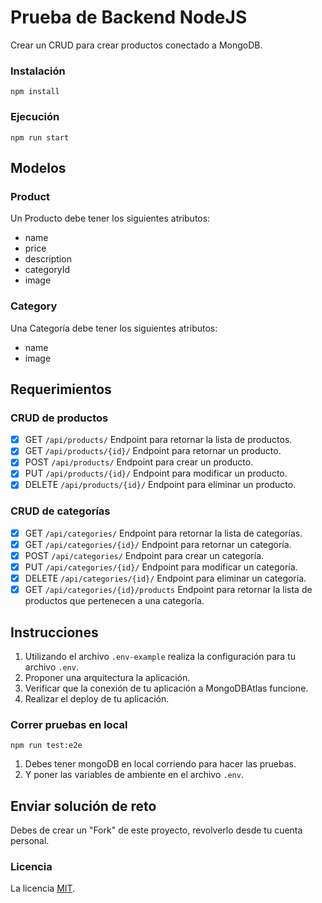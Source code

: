 # Prueba de Backend NodeJS
Crear un CRUD para crear productos conectado a MongoDB.

### Instalación
```
npm install
```

### Ejecución
```
npm run start
```

## Modelos

### Product
Un Producto debe tener los siguientes atributos:
- name
- price
- description
- categoryId
- image

### Category
Una Categoría debe tener los siguientes atributos:
- name
- image

## Requerimientos

### CRUD de productos
- [x] GET `/api/products/` Endpoint para retornar la lista de productos.
- [x] GET `/api/products/{id}/` Endpoint para retornar un producto.
- [x] POST `/api/products/` Endpoint para crear un producto.
- [x] PUT `/api/products/{id}/` Endpoint para modificar un producto.
- [x] DELETE `/api/products/{id}/` Endpoint para eliminar un producto.

### CRUD de categorías
- [x] GET `/api/categories/` Endpoint para retornar la lista de categorías.
- [x] GET `/api/categories/{id}/` Endpoint para retornar un categoría.
- [x] POST `/api/categories/` Endpoint para crear un categoría.
- [x] PUT `/api/categories/{id}/` Endpoint para modificar un categoría.
- [x] DELETE `/api/categories/{id}/` Endpoint para eliminar un categoría.
- [x] GET `/api/categories/{id}/products` Endpoint para retornar la lista de productos que pertenecen a una categoría.

## Instrucciones

1. Utilizando el archivo `.env-example` realiza la configuración para tu archivo `.env`.
2. Proponer una arquitectura la aplicación.
3. Verificar que la conexión de tu aplicación a MongoDBAtlas funcione.
4. Realizar el deploy de tu aplicación.

### Correr pruebas en local
```
npm run test:e2e
```
1. Debes tener mongoDB en local corriendo para hacer las pruebas.
2. Y poner las variables de ambiente en el archivo `.env`.


## Enviar solución de reto
Debes de crear un "Fork" de este proyecto, revolverlo desde tu cuenta personal.

### Licencia
La licencia [MIT](https://opensource.org/licenses/MIT).
